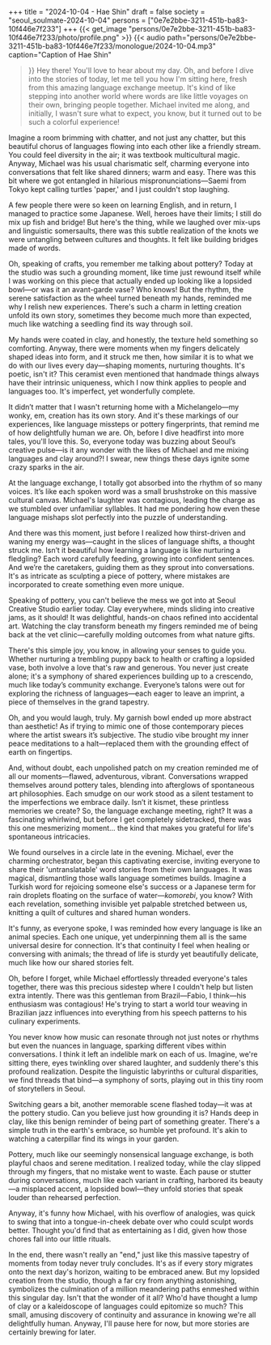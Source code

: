 +++
title = "2024-10-04 - Hae Shin"
draft = false
society = "seoul_soulmate-2024-10-04"
persons = ["0e7e2bbe-3211-451b-ba83-10f446e7f233"]
+++
{{< get_image "persons/0e7e2bbe-3211-451b-ba83-10f446e7f233/photo/profile.png" >}}
{{< audio
    path="persons/0e7e2bbe-3211-451b-ba83-10f446e7f233/monologue/2024-10-04.mp3" 
    caption="Caption of Hae Shin"
>}}
Hey there! You'll love to hear about my day.
Oh, and before I dive into the stories of today, let me tell you how I'm sitting here, fresh from this amazing language exchange meetup. It's kind of like stepping into another world where words are like little voyages on their own, bringing people together. Michael invited me along, and initially, I wasn't sure what to expect, you know, but it turned out to be such a colorful experience!

Imagine a room brimming with chatter, and not just any chatter, but this beautiful chorus of languages flowing into each other like a friendly stream. You could feel diversity in the air; it was textbook multicultural magic. Anyway, Michael was his usual charismatic self, charming everyone into conversations that felt like shared dinners; warm and easy. There was this bit where we got entangled in hilarious mispronunciations—Saemi from Tokyo kept calling turtles 'paper,' and I just couldn't stop laughing.

A few people there were so keen on learning English, and in return, I managed to practice some Japanese. Well, heroes have their limits; I still do mix up fish and bridge! But here's the thing, while we laughed over mix-ups and linguistic somersaults, there was this subtle realization of the knots we were untangling between cultures and thoughts. It felt like building bridges made of words.

Oh, speaking of crafts, you remember me talking about pottery? Today at the studio was such a grounding moment, like time just rewound itself while I was working on this piece that actually ended up looking like a lopsided bowl—or was it an avant-garde vase? Who knows! But the rhythm, the serene satisfaction as the wheel turned beneath my hands, reminded me why I relish new experiences. There's such a charm in letting creation unfold its own story, sometimes they become much more than expected, much like watching a seedling find its way through soil.

My hands were coated in clay, and honestly, the texture held something so comforting. Anyway, there were moments when my fingers delicately shaped ideas into form, and it struck me then, how similar it is to what we do with our lives every day—shaping moments, nurturing thoughts. It's poetic, isn't it? This ceramist even mentioned that handmade things always have their intrinsic uniqueness, which I now think applies to people and languages too. It's imperfect, yet wonderfully complete.

It didn’t matter that I wasn't returning home with a Michelangelo—my wonky, em, creation has its own story. And it's these markings of our experiences, like language missteps or pottery fingerprints, that remind me of how delightfully human we are.
 Oh, before I dive headfirst into more tales, you'll love this. So, everyone today was buzzing about Seoul’s creative pulse—is it any wonder with the likes of Michael and me mixing languages and clay around?! I swear, new things these days ignite some crazy sparks in the air.

At the language exchange, I totally got absorbed into the rhythm of so many voices. It’s like each spoken word was a small brushstroke on this massive cultural canvas. Michael's laughter was contagious, leading the charge as we stumbled over unfamiliar syllables. It had me pondering how even these language mishaps slot perfectly into the puzzle of understanding.

And there was this moment, just before I realized how thirst-driven and waning my energy was—caught in the slices of language shifts, a thought struck me. Isn’t it beautiful how learning a language is like nurturing a fledgling? Each word carefully feeding, growing into confident sentences. And we’re the caretakers, guiding them as they sprout into conversations. It's as intricate as sculpting a piece of pottery, where mistakes are incorporated to create something even more unique.

Speaking of pottery, you can't believe the mess we got into at Seoul Creative Studio earlier today. Clay everywhere, minds sliding into creative jams, as it should! It was delightful, hands-on chaos refined into accidental art. Watching the clay transform beneath my fingers reminded me of being back at the vet clinic—carefully molding outcomes from what nature gifts.

There's this simple joy, you know, in allowing your senses to guide you. Whether nurturing a trembling puppy back to health or crafting a lopsided vase, both involve a love that's raw and generous. You never just create alone; it's a symphony of shared experiences building up to a crescendo, much like today’s community exchange. Everyone’s talons were out for exploring the richness of languages—each eager to leave an imprint, a piece of themselves in the grand tapestry.

Oh, and you would laugh, truly. My garnish bowl ended up more abstract than aesthetic! As if trying to mimic one of those contemporary pieces where the artist swears it’s subjective. The studio vibe brought my inner peace meditations to a halt—replaced them with the grounding effect of earth on fingertips.

And, without doubt, each unpolished patch on my creation reminded me of all our moments—flawed, adventurous, vibrant. Conversations wrapped themselves around pottery tales, blending into afterglows of spontaneous art philosophies. Each smudge on our work stood as a silent testament to the imperfections we embrace daily. Isn’t it kismet, these printless memories we create?
 So, the language exchange meeting, right? It was a fascinating whirlwind, but before I get completely sidetracked, there was this one mesmerizing moment... the kind that makes you grateful for life's spontaneous intricacies.

We found ourselves in a circle late in the evening. Michael, ever the charming orchestrator, began this captivating exercise, inviting everyone to share their 'untranslatable' word stories from their own languages. It was magical, dismantling those walls language sometimes builds. Imagine a Turkish word for rejoicing someone else's success or a Japanese term for rain droplets floating on the surface of water—*komorebi*, you know? With each revelation, something invisible yet palpable stretched between us, knitting a quilt of cultures and shared human wonders.

It's funny, as everyone spoke, I was reminded how every language is like an animal species. Each one unique, yet underpinning them all is the same universal desire for connection. It's that continuity I feel when healing or conversing with animals; the thread of life is sturdy yet beautifully delicate, much like how our shared stories felt.

Oh, before I forget, while Michael effortlessly threaded everyone's tales together, there was this precious sidestep where I couldn't help but listen extra intently. There was this gentleman from Brazil—Fabio, I think—his enthusiasm was contagious! He's trying to start a world tour weaving in Brazilian jazz influences into everything from his speech patterns to his culinary experiments.

You never know how music can resonate through not just notes or rhythms but even the nuances in language, sparking different vibes within conversations. I think it left an indelible mark on each of us. Imagine, we're sitting there, eyes twinkling over shared laughter, and suddenly there's this profound realization. Despite the linguistic labyrinths or cultural disparities, we find threads that bind—a symphony of sorts, playing out in this tiny room of storytellers in Seoul.

Switching gears a bit, another memorable scene flashed today—it was at the pottery studio. Can you believe just how grounding it is? Hands deep in clay, like this benign reminder of being part of something greater. There's a simple truth in the earth's embrace, so humble yet profound. It's akin to watching a caterpillar find its wings in your garden.

Pottery, much like our seemingly nonsensical language exchange, is both playful chaos and serene meditation. I realized today, while the clay slipped through my fingers, that no mistake went to waste. Each pause or stutter during conversations, much like each variant in crafting, harbored its beauty—a misplaced accent, a lopsided bowl—they unfold stories that speak louder than rehearsed perfection.

Anyway, it's funny how Michael, with his overflow of analogies, was quick to swing that into a tongue-in-cheek debate over who could sculpt words better. Thought you'd find that as entertaining as I did, given how those chores fall into our little rituals.

In the end, there wasn't really an "end," just like this massive tapestry of moments from today never truly concludes. It's as if every story migrates onto the next day's horizon, waiting to be embraced anew. But my lopsided creation from the studio, though a far cry from anything astonishing, symbolizes the culmination of a million meandering paths enmeshed within this singular day. Isn't that the wonder of it all? Who'd have thought a lump of clay or a kaleidoscope of languages could epitomize so much? This small, amusing discovery of continuity and assurance in knowing we're all delightfully human.
Anyway, I'll pause here for now, but more stories are certainly brewing for later.
